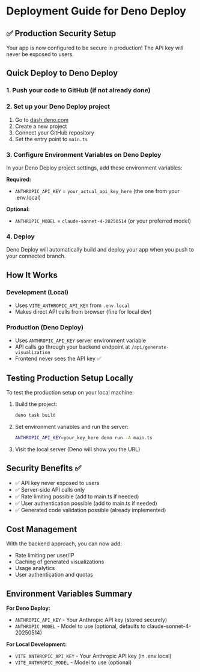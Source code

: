 # Deployment Guide for Deno Deploy

## ✅ Production Security Setup

Your app is now configured to be secure in production! The API key will never be exposed to users.

## Quick Deploy to Deno Deploy

### 1. Push your code to GitHub (if not already done)

### 2. Set up your Deno Deploy project
1. Go to [dash.deno.com](https://dash.deno.com) 
2. Create a new project
3. Connect your GitHub repository
4. Set the entry point to `main.ts`

### 3. Configure Environment Variables on Deno Deploy
In your Deno Deploy project settings, add these environment variables:

**Required:**
- `ANTHROPIC_API_KEY` = `your_actual_api_key_here` (the one from your .env.local)

**Optional:**
- `ANTHROPIC_MODEL` = `claude-sonnet-4-20250514` (or your preferred model)

### 4. Deploy
Deno Deploy will automatically build and deploy your app when you push to your connected branch.

## How It Works

### Development (Local)
- Uses `VITE_ANTHROPIC_API_KEY` from `.env.local`
- Makes direct API calls from browser (fine for local dev)

### Production (Deno Deploy)
- Uses `ANTHROPIC_API_KEY` server environment variable
- API calls go through your backend endpoint at `/api/generate-visualization`
- Frontend never sees the API key ✅

## Testing Production Setup Locally

To test the production setup on your local machine:

1. Build the project:
   ```bash
   deno task build
   ```

2. Set environment variables and run the server:
   ```bash
   ANTHROPIC_API_KEY=your_key_here deno run -A main.ts
   ```

3. Visit the local server (Deno will show you the URL)

## Security Benefits ✅

- ✅ API key never exposed to users
- ✅ Server-side API calls only
- ✅ Rate limiting possible (add to main.ts if needed)
- ✅ User authentication possible (add to main.ts if needed)
- ✅ Generated code validation possible (already implemented)

## Cost Management

With the backend approach, you can now add:
- Rate limiting per user/IP
- Caching of generated visualizations
- Usage analytics
- User authentication and quotas

## Environment Variables Summary

**For Deno Deploy:**
- `ANTHROPIC_API_KEY` - Your Anthropic API key (stored securely)
- `ANTHROPIC_MODEL` - Model to use (optional, defaults to claude-sonnet-4-20250514)

**For Local Development:**
- `VITE_ANTHROPIC_API_KEY` - Your Anthropic API key (in .env.local)
- `VITE_ANTHROPIC_MODEL` - Model to use (optional)